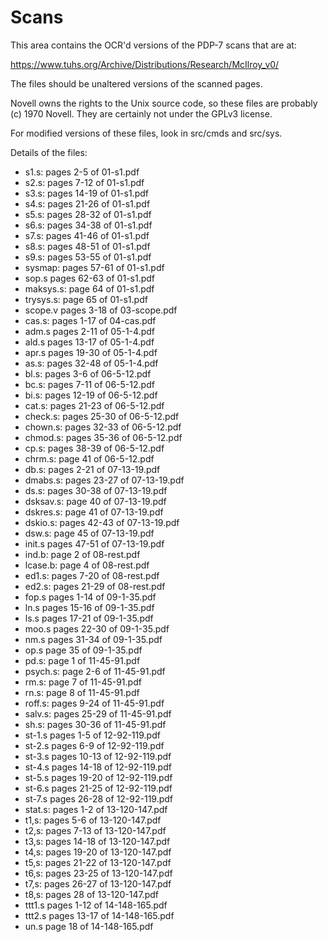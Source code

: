

# Scans

This area contains the OCR'd versions of the PDP-7 scans that are at:

https://www.tuhs.org/Archive/Distributions/Research/McIlroy_v0/

The files should be unaltered versions of the scanned pages.

Novell owns the rights to the Unix source code, so these files are probably
(c) 1970 Novell. They are certainly not under the GPLv3 license.

For modified versions of these files, look in src/cmds and src/sys.

Details of the files:

* s1.s: pages 2-5    of 01-s1.pdf
* s2.s: pages 7-12   of 01-s1.pdf
* s3.s: pages 14-19  of 01-s1.pdf
* s4.s: pages 21-26  of 01-s1.pdf
* s5.s: pages 28-32  of 01-s1.pdf
* s6.s: pages 34-38  of 01-s1.pdf
* s7.s: pages 41-46  of 01-s1.pdf
* s8.s: pages 48-51  of 01-s1.pdf
* s9.s: pages 53-55  of 01-s1.pdf
* sysmap: pages 57-61 of 01-s1.pdf
* sop.s pages 62-63  of 01-s1.pdf
* maksys.s: page 64  of 01-s1.pdf
* trysys.s: page 65  of 01-s1.pdf
* scope.v pages 3-18 of 03-scope.pdf
* cas.s: pages 1-17 of 04-cas.pdf
* adm.s pages 2-11  of 05-1-4.pdf
* ald.s pages 13-17 of 05-1-4.pdf
* apr.s pages 19-30 of 05-1-4.pdf
* as.s: pages 32-48 of 05-1-4.pdf
* bl.s:    pages 3-6   of 06-5-12.pdf
* bc.s:    pages 7-11  of 06-5-12.pdf
* bi.s:    pages 12-19 of 06-5-12.pdf
* cat.s:   pages 21-23 of 06-5-12.pdf
* check.s: pages 25-30 of 06-5-12.pdf
* chown.s: pages 32-33 of 06-5-12.pdf
* chmod.s: pages 35-36 of 06-5-12.pdf
* cp.s:    pages 38-39 of 06-5-12.pdf
* chrm.s:  page  41    of 06-5-12.pdf
* db.s:     pages 2-21  of 07-13-19.pdf
* dmabs.s:  pages 23-27 of 07-13-19.pdf
* ds.s:     pages 30-38 of 07-13-19.pdf
* dsksav.s: page  40    of 07-13-19.pdf
* dskres.s: page  41    of 07-13-19.pdf
* dskio.s:  pages 42-43 of 07-13-19.pdf
* dsw.s:    page  45    of 07-13-19.pdf
* init.s    pages 47-51 of 07-13-19.pdf
* ind.b:   page 2 of 08-rest.pdf
* lcase.b: page 4 of 08-rest.pdf
* ed1.s: pages 7-20 of 08-rest.pdf
* ed2.s: pages 21-29 of 08-rest.pdf
* fop.s pages 1-14 of 09-1-35.pdf
* ln.s pages 15-16 of 09-1-35.pdf
* ls.s pages 17-21 of 09-1-35.pdf
* moo.s pages 22-30 of 09-1-35.pdf
* nm.s pages 31-34 of 09-1-35.pdf
* op.s page 35 of 09-1-35.pdf
* pd.s: page 1 of 11-45-91.pdf
* psych.s: page 2-6 of 11-45-91.pdf
* rm.s: page 7 of 11-45-91.pdf
* rn.s: page 8 of 11-45-91.pdf
* roff.s: pages 9-24 of 11-45-91.pdf
* salv.s: pages 25-29 of 11-45-91.pdf
* sh.s: pages 30-36 of 11-45-91.pdf
* st-1.s pages 1-5 of 12-92-119.pdf
* st-2.s pages 6-9 of 12-92-119.pdf
* st-3.s pages 10-13 of 12-92-119.pdf
* st-4.s pages 14-18 of 12-92-119.pdf
* st-5.s pages 19-20 of 12-92-119.pdf
* st-6.s pages 21-25 of 12-92-119.pdf
* st-7.s pages 26-28 of 12-92-119.pdf
* stat.s: pages 1-2 of 13-120-147.pdf
* t1,s: pages 5-6 of 13-120-147.pdf
* t2,s: pages 7-13 of 13-120-147.pdf
* t3,s: pages 14-18 of 13-120-147.pdf
* t4,s: pages 19-20 of 13-120-147.pdf
* t5,s: pages 21-22 of 13-120-147.pdf
* t6,s: pages 23-25 of 13-120-147.pdf
* t7,s: pages 26-27 of 13-120-147.pdf
* t8,s: pages 28 of 13-120-147.pdf
* ttt1.s pages 1-12 of 14-148-165.pdf
* ttt2.s pages 13-17 of 14-148-165.pdf
* un.s page 18 of 14-148-165.pdf
